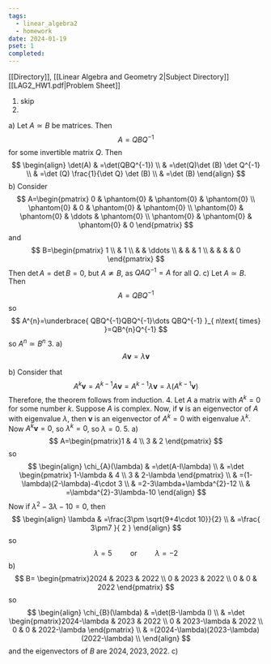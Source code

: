 ```yaml
---
tags:
  - linear_algebra2
  - homework
date: 2024-01-19
pset: 1
completed:
---
```

[[Directory]], [[Linear Algebra and Geometry 2|Subject Directory]]
[[LAG2_HW1.pdf|Problem Sheet]]
1. skip
2. 
a)
Let ${} A\simeq B$ be matrices. Then
$$
A=QBQ^{-1}
$$
for some invertible matrix $Q {}$. Then
$$
\begin{align}
 \det(A) & =\det(QBQ^{-1})   \\
 & =\det(Q)\det (B) \det Q^{-1} \\
 & =\det (Q) \frac{1}{\det Q} \det (B) \\
 & =\det (B)
 \end{align}
$$
b)
Consider
$$
A=\begin{pmatrix}
0 & \phantom{0} & \phantom{0} & \phantom{0} \\
\phantom{0} & 0 & \phantom{0} & \phantom{0} \\
\phantom{0} & \phantom{0} & \ddots & \phantom{0} \\
\phantom{0} & \phantom{0} & \phantom{0} & 0
\end{pmatrix}
$$
and
$$
B=\begin{pmatrix}
1 \\
 & 1 \\
 &  & \ddots \\
 &  &  & 1 \\
 &  &  &  & 0
\end{pmatrix}
$$
Then ${} \det A=\det B=0 {}$, but ${} A\not\simeq B {}$, as ${} QAQ^{-1}=A {}$ for all $Q$.
c)
Let $A\simeq B$. Then
$$
A=QBQ^{-1}
$$
so
$$
A^{n}=\underbrace{ QBQ^{-1}QBQ^{-1}\dots QBQ^{-1} }_{ n\text{ times} }=QB^{n}Q^{-1}
$$
so ${} A^{n}\simeq B^{n} {}$
3. 
a)
$$
A\mathbf{v}=\lambda \mathbf{v}
$$

b)
Consider that
$$
A^{k}\mathbf{v}=A^{k-1}A\mathbf{v}=A^{k-1}\lambda \mathbf{v}=\lambda(A^{k-1}\mathbf{v})
$$
Therefore, the theorem follows from induction.
4. 
Let $A$ a matrix with ${} A^{k}=0 {}$ for some number $k$. Suppose $A$ is complex. Now, if $\mathbf{v}$ is an eigenvector of $A$ with eigenvalue $\lambda$, then $\mathbf{v}$ is an eigenvector of ${} A^{k}=0 {}$ with eigenvalue ${} \lambda^{k} {}$. Now ${} A^{k}\mathbf{v}=0 {}$, so ${} \lambda^{k}=0 {}$, so ${} \lambda=0 {}$.
5. 
a)
$$
A=\begin{pmatrix}1 & 4 \\ 3 & 2 \end{pmatrix} 
$$
so
$$
\begin{align}
 \chi_{A}(\lambda) & =\det(A-I\lambda)   \\
 & =\det \begin{pmatrix}
	1-\lambda & 4 \\
3 & 2-\lambda
\end{pmatrix} \\
 & =(1-\lambda)(2-\lambda)-4\cdot 3 \\
 & =2-3\lambda+\lambda^{2}-12 \\
 & =\lambda^{2}-3\lambda-10
 \end{align}
$$
Now if ${} \lambda^{2}-3\lambda-10=0 {}$, then 
$$
\begin{align}
 \lambda & =\frac{3\pm \sqrt{9+4\cdot 10}}{2}    \\
 & =\frac{ 3\pm7 }{ 2 }
 \end{align}
$$
so
$$
\lambda=5 \qquad \text{ or } \qquad \lambda=-2
$$
b)
$$
B= \begin{pmatrix}2024 & 2023 & 2022 \\ 0 & 2023 & 2022 \\ 0 & 0 & 2022 \end{pmatrix} 
$$
so
$$
\begin{align}
 \chi_{B}(\lambda) & =\det(B-\lambda I)   \\
 & =\det \begin{pmatrix}2024-\lambda & 2023 & 2022 \\ 0 & 2023-\lambda & 2022 \\ 0 & 0 & 2022-\lambda \end{pmatrix}  \\
 & =(2024-\lambda)(2023-\lambda)(2022-\lambda) \\
 \end{align}
$$
and the eigenvectors of $B$ are ${} 2024,\, 2023,\, 2022 {}$.
c)